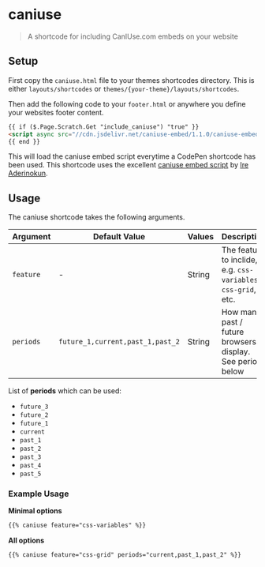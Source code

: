 # caniuse
> A shortcode for including CanIUse.com embeds on your website

## Setup

First copy the `caniuse.html` file to your themes shortcodes directory. This is either `layouts/shortcodes` or `themes/{your-theme}/layouts/shortcodes`.

Then add the following code to your `footer.html` or anywhere you define your websites footer content.

```html
{{ if ($.Page.Scratch.Get "include_caniuse") "true" }}
<script async src="//cdn.jsdelivr.net/caniuse-embed/1.1.0/caniuse-embed.min.js"></script>
{{ end }}
```

This will load the caniuse embed script everytime a CodePen shortcode has been used. This shortcode uses the excellent [caniuse embed script](https://github.com/ireade/caniuse-embed/) by [Ire Aderinokun](https://github.com/ireade).

## Usage

The caniuse shortcode takes the following arguments.

| Argument | Default Value | Values | Description |
|----------|---------------|--------|-------------|
| `feature` | - | String | The feature to inclide, e.g. `css-variables`, `css-grid`, etc. |
| `periods` | `future_1,current,past_1,past_2` | String | How many past / future browsers to display. See periods below |

List of **periods**  which can be used:
- `future_3`
- `future_2`
- `future_1`
- `current`
- `past_1`
- `past_2`
- `past_3`
- `past_4`
- `past_5`


### Example Usage

**Minimal options**

```html
{{% caniuse feature="css-variables" %}}
```

**All options**

```html
{{% caniuse feature="css-grid" periods="current,past_1,past_2" %}}
```
